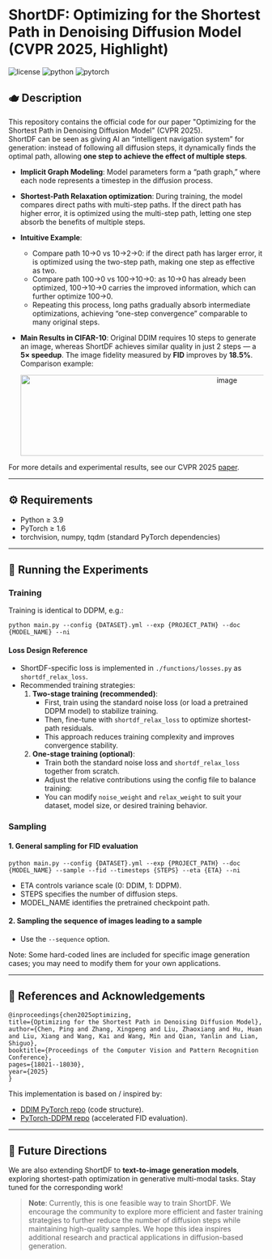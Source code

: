 # ShortDF: Optimizing for the Shortest Path in Denoising Diffusion Model (CVPR 2025, Highlight)  
![license](https://img.shields.io/badge/License-MIT-brightgreen)  ![python](https://img.shields.io/badge/Python-3.9-blue)  ![pytorch](https://img.shields.io/badge/PyTorch-2.1-orange)  


## 🫖 Description
This repository contains the official code for our paper "Optimizing for the Shortest Path in Denoising Diffusion Model" (CVPR 2025).  
ShortDF can be seen as giving AI an “intelligent navigation system” for generation: instead of following all diffusion steps, it dynamically finds the optimal path, allowing **one step to achieve the effect of multiple steps**.

- **Implicit Graph Modeling**: Model parameters form a “path graph,” where each node represents a timestep in the diffusion process.  
- **Shortest-Path Relaxation optimization**: During training, the model compares direct paths with multi-step paths. If the direct path has higher error, it is optimized using the multi-step path, letting one step absorb the benefits of multiple steps.
- **Intuitive Example**:
  - Compare path 10→0 vs 10→2→0: if the direct path has larger error, it is optimized using the two-step path, making one step as effective as two.  
  - Compare path 100→0 vs 100→10→0: as 10→0 has already been optimized, 100→10→0 carries the improved information, which can further optimize 100→0.  
  - Repeating this process, long paths gradually absorb intermediate optimizations, achieving “one-step convergence” comparable to many original steps.

- **Main Results in CIFAR-10**:
  Original DDIM requires 10 steps to generate an image, whereas ShortDF achieves similar quality in just 2 steps — a **5× speedup**. The image fidelity measured by **FID** improves by **18.5%**. Comparison example:
 

  <div align="center">
    <img width="800" height="160" alt="image" src="https://github.com/user-attachments/assets/a0dfa05a-bed9-4ec8-95e2-bcb992d71eee" />
  </div>
For more details and experimental results, see our CVPR 2025 [paper](https://openaccess.thecvf.com/content/CVPR2025/papers/Chen_Optimizing_for_the_Shortest_Path_in_Denoising_Diffusion_Model_CVPR_2025_paper.pdf).


---

## ⚙️ Requirements
- Python ≥ 3.9
- PyTorch ≥ 1.6
- torchvision, numpy, tqdm (standard PyTorch dependencies)

---

## 🚀 Running the Experiments

### Training
Training is identical to DDPM, e.g.:
```
python main.py --config {DATASET}.yml --exp {PROJECT_PATH} --doc {MODEL_NAME} --ni
```

#### Loss Design Reference
- ShortDF-specific loss is implemented in `./functions/losses.py` as `shortdf_relax_loss`.
- Recommended training strategies:
  1. **Two-stage training (recommended)**:
     - First, train using the standard noise loss (or load a pretrained DDPM model) to stabilize training.
     - Then, fine-tune with `shortdf_relax_loss` to optimize shortest-path residuals.
     - This approach reduces training complexity and improves convergence stability.
  2. **One-stage training (optional)**:
     - Train both the standard noise loss and `shortdf_relax_loss` together from scratch.
     - Adjust the relative contributions using the config file to balance training:
     - You can modify `noise_weight` and `relax_weight` to suit your dataset, model size, or desired training behavior.



### Sampling

#### 1. General sampling for FID evaluation
```
python main.py --config {DATASET}.yml --exp {PROJECT_PATH} --doc {MODEL_NAME} --sample --fid --timesteps {STEPS} --eta {ETA} --ni
```
- ETA controls variance scale (0: DDIM, 1: DDPM).
- STEPS specifies the number of diffusion steps.
- MODEL_NAME identifies the pretrained checkpoint path.


#### 2. Sampling the sequence of images leading to a sample
- Use the `--sequence` option.

Note: Some hard-coded lines are included for specific image generation cases; you may need to modify them for your own applications.

---

## 📖 References and Acknowledgements
```
@inproceedings{chen2025optimizing,
title={Optimizing for the Shortest Path in Denoising Diffusion Model},
author={Chen, Ping and Zhang, Xingpeng and Liu, Zhaoxiang and Hu, Huan and Liu, Xiang and Wang, Kai and Wang, Min and Qian, Yanlin and Lian, Shiguo},
booktitle={Proceedings of the Computer Vision and Pattern Recognition Conference},
pages={18021--18030},
year={2025}
}
```

This implementation is based on / inspired by:

- [DDIM PyTorch repo](https://github.com/ermongroup/ddim) (code structure).
- [PyTorch-DDPM repo](https://github.com/w86763777/pytorch-ddpm) (accelerated FID evaluation).

---



## 🔮 Future Directions

We are also extending ShortDF to **text-to-image generation models**, exploring shortest-path optimization in generative multi-modal tasks. Stay tuned for the corresponding work!
> **Note**: Currently, this is one feasible way to train ShortDF. We encourage the community to explore more efficient and faster training strategies to further reduce the number of diffusion steps while maintaining high-quality samples. We hope this idea inspires additional research and practical applications in diffusion-based generation.


